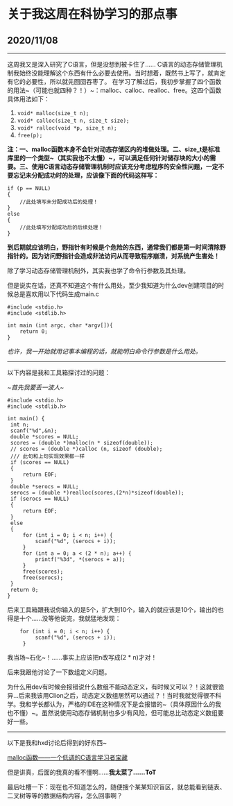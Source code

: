 # 关于我这周在科协学习的那点事
## 2020/11/08
***
这周我又是深入研究了C语言，但是没想到被卡住了......
C语言的动态存储管理机制我始终没能理解这个东西有什么必要去使用。当时想着，既然书上写了，就肯定有它的必要性，所以就先囫囵吞枣了。
在学习了解过后，我初步掌握了四个函数的用法~（可能也就四种？！）~：malloc、calloc、realloc、free。这四个函数具体用法如下：
1. `void* malloc(size_t n);`
2. `void* calloc(size_t n, size_t size);`
3. `void* ralloc(void *p, size_t n);`
4. `free(p);`

**注：一、malloc函数本身不会针对动态存储区内的堆做处理。二、size_t是标准库里的一个类型~（其实我也不太懂）~，可以满足任何针对储存块的大小的需要。三、使用C语言动态存储管理机制时应该充分考虑程序的安全性问题，一定不要忘记未分配成功时的处理，应该像下面的代码这样写：**
```
if (p == NULL)
{
    //此处填写未分配成功后的处理！
}
else
{
    //此处填写分配成功后的后续处理！
}
```
**到后期就应该明白，野指针有时候是个危险的东西，通常我们都是第一时间清除野指针的。因为访问野指针会造成非法访问从而导致程序崩溃，对系统产生害处！**

除了学习动态存储管理机制外，其实我也学了命令行参数及其处理。

但是说实在话，还真不知道这个有什么用处，至少我知道为什么dev创建项目的时候总是喜欢用以下代码生成main.c
```
#include <stdio.h>
#include <stdlib.h>

int main (int argc, char *argv[]){
    return 0;
}
```
*也许，我一开始就用记事本编程的话，就能明白命令行参数是什么用处。*
***
以下内容是我和工具箱探讨过的问题：

*~首先我要丢一波人~*
```
#include <stdio.h>
#include <stdlib.h>

int main() {
 int n;
 scanf("%d",&n);
 double *scores = NULL;
 scores = (double *)malloc(n * sizeof(double));
 // scores = (double *)calloc (n, sizeof (double);
 /// 此句和上句实现效果都一样
 if (scores == NULL)
 {
     return EOF;
 }
 double *serocs = NULL;
 serocs = (double *)realloc(scores,(2*n)*sizeof(double));
 if (serocs == NULL)
 {
     return EOF;
 }
 else
 {
     for (int i = 0; i < n; i++) {
         scanf("%d", (serocs + i));
     }
     for (int a = 0; a < (2 * n); a++) {
         printf("%3d", *(serocs + a));
     }
     free(scores);
     free(serocs);
 }
 return 0;
}
```
后来工具箱跟我说你输入的是5个，扩大到10个，输入的就应该是10个，输出的也得是十个......没等他说完，我就猛地发现：
```
    for (int i = 0; i < n; i++) {
         scanf("%d", (serocs + i));
     }
```
我当场~石化~！......事实上应该把n改写成(2 * n)才对！

后来我跟他讨论了一下数组定义问题。

为什么用dev有时候会报错说什么数组不能动态定义，有时候又可以？！这就很诡异...后来我该用Clion之后，动态定义数组居然可以通过？！当时我就觉得很不科学。我和学长都认为，严格的IDE在这种情况下是会报错的~（具体原因什么的我也不懂）~。虽然说使用动态存储机制也多少有风险，但可能总比动态定义数组要好一些。
***
以下是我和hxd讨论后得到的好东西~

[malloc函数——一个低调的C语言学习者宝藏](https://zhuanlan.zhihu.com/p/197918331)

但是讲真，后面的我真的看不懂啊......**我太菜了......ToT**

最后吐槽一下：现在也不知道怎么的，随便搜个某某知识盲区，就总能看到链表、二叉树等等的数据结构内容，怎么回事啊？
